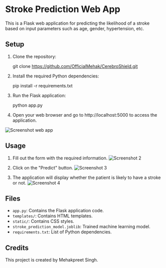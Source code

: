 # Stroke Prediction Web App

This is a Flask web application for predicting the likelihood of a stroke based on input parameters such as age, gender, hypertension, etc.

## Setup

1. Clone the repository:

   git clone https://github.com/OfficialMehak/CerebroShield.git

2. Install the required Python dependencies:

   pip install -r requirements.txt

3. Run the Flask application:

   python app.py


4. Open your web browser and go to http://localhost:5000 to access the application.

![Screenshot web app](https://github.com/OfficialMehak/CerebroShield/assets/159048970/4467dcce-c84d-4bc1-a111-bd5d67eca952)



## Usage

1. Fill out the form with the required information.
   ![Screenshot 2](https://github.com/OfficialMehak/CerebroShield/assets/159048970/b2ad7020-0cf7-4492-9d09-9befaa8d806d)

2. Click on the "Predict" button.
   ![Screenshot 3](https://github.com/OfficialMehak/CerebroShield/assets/159048970/19495854-10c5-4812-bb5d-3e45863aa122)

3. The application will display whether the patient is likely to have a stroke or not.
   ![Screenshot 4](https://github.com/OfficialMehak/CerebroShield/assets/159048970/be45208d-023a-4c39-a79d-1f6bd94ffd11)


## Files

- `app.py`: Contains the Flask application code.
- `templates/`: Contains HTML templates.
- `static/`: Contains CSS styles.
- `stroke_prediction_model.joblib`: Trained machine learning model.
- `requirements.txt`: List of Python dependencies.

## Credits

This project is created by Mehakpreet Singh.

